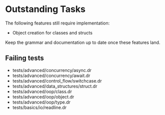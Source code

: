 # Outstanding Tasks

The following features still require implementation:

- Object creation for classes and structs

Keep the grammar and documentation up to date once these features land.

## Failing tests

- tests/advanced/concurrency/async.dr
- tests/advanced/concurrency/await.dr
- tests/advanced/control_flow/switchcase.dr
- tests/advanced/data_structures/struct.dr
- tests/advanced/oop/class.dr
- tests/advanced/oop/object.dr
- tests/advanced/oop/type.dr
- tests/basics/io/readline.dr
